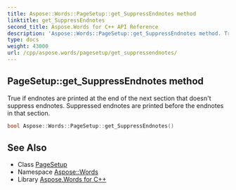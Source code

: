 ```yaml
---
title: Aspose::Words::PageSetup::get_SuppressEndnotes method
linktitle: get_SuppressEndnotes
second_title: Aspose.Words for C++ API Reference
description: 'Aspose::Words::PageSetup::get_SuppressEndnotes method. True if endnotes are printed at the end of the next section that doesn''t suppress endnotes. Suppressed endnotes are printed before the endnotes in that section in C++.'
type: docs
weight: 43000
url: /cpp/aspose.words/pagesetup/get_suppressendnotes/
---
```

## PageSetup::get_SuppressEndnotes method


True if endnotes are printed at the end of the next section that doesn't suppress endnotes. Suppressed endnotes are printed before the endnotes in that section.

```cpp
bool Aspose::Words::PageSetup::get_SuppressEndnotes()
```

## See Also

* Class [PageSetup](../)
* Namespace [Aspose::Words](../../)
* Library [Aspose.Words for C++](../../../)
